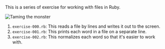 
This is a series of exercise for working with files in Ruby.

![Taming the monster](/erochest/ruby-file-exercises/raw/master/imgs/jabberwocky.jpg)

 1. `exercise-000.rb`: This reads a file by lines and writes it out to the
    screen.
 1. `exercise-001.rb`: This prints each word in a file on a separate line.
 1. `exercise-002.rb`: This normalizes each word so that it's easier to work
    with.

